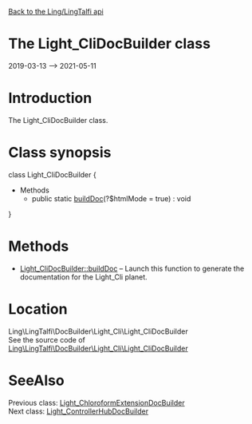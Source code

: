 [Back to the Ling/LingTalfi api](https://github.com/lingtalfi/LingTalfi/blob/master/doc/api/Ling/LingTalfi.md)



The Light_CliDocBuilder class
================
2019-03-13 --> 2021-05-11






Introduction
============

The Light_CliDocBuilder class.



Class synopsis
==============


class <span class="pl-k">Light_CliDocBuilder</span>  {

- Methods
    - public static [buildDoc](https://github.com/lingtalfi/LingTalfi/blob/master/doc/api/Ling/LingTalfi/DocBuilder/Light_Cli/Light_CliDocBuilder/buildDoc.md)(?$htmlMode = true) : void

}






Methods
==============

- [Light_CliDocBuilder::buildDoc](https://github.com/lingtalfi/LingTalfi/blob/master/doc/api/Ling/LingTalfi/DocBuilder/Light_Cli/Light_CliDocBuilder/buildDoc.md) &ndash; Launch this function to generate the documentation for the Light_Cli planet.





Location
=============
Ling\LingTalfi\DocBuilder\Light_Cli\Light_CliDocBuilder<br>
See the source code of [Ling\LingTalfi\DocBuilder\Light_Cli\Light_CliDocBuilder](https://github.com/lingtalfi/LingTalfi/blob/master/DocBuilder/Light_Cli/Light_CliDocBuilder.php)



SeeAlso
==============
Previous class: [Light_ChloroformExtensionDocBuilder](https://github.com/lingtalfi/LingTalfi/blob/master/doc/api/Ling/LingTalfi/DocBuilder/Light_ChloroformExtension/Light_ChloroformExtensionDocBuilder.md)<br>Next class: [Light_ControllerHubDocBuilder](https://github.com/lingtalfi/LingTalfi/blob/master/doc/api/Ling/LingTalfi/DocBuilder/Light_ControllerHub/Light_ControllerHubDocBuilder.md)<br>
